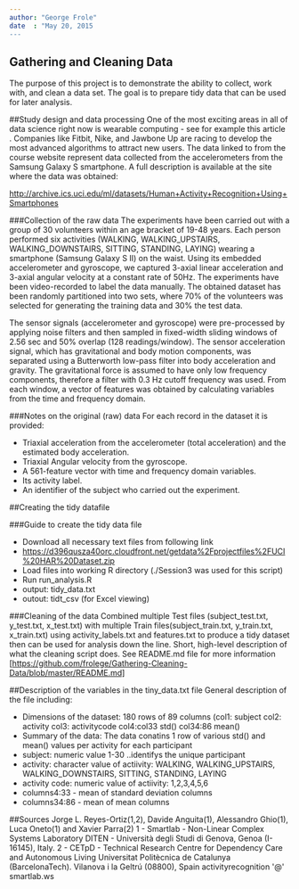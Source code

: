 ```yaml
---
author: "George Frole"
date  : "May 20, 2015
---
```

 
## Gathering and Cleaning Data
The purpose of this project is to demonstrate the ability to collect, work with, and clean a data set. The goal is to prepare tidy data that can be used for later analysis.
 
##Study design and data processing
One of the most exciting areas in all of data science right now is wearable computing - see for example this article . Companies like Fitbit, Nike, and Jawbone Up are racing to develop the most advanced algorithms to attract new users. The data linked to from the course website represent data collected from the accelerometers from the Samsung Galaxy S smartphone. A full description is available at the site where the data was obtained: 

http://archive.ics.uci.edu/ml/datasets/Human+Activity+Recognition+Using+Smartphones 
 
###Collection of the raw data
The experiments have been carried out with a group of 30 volunteers within an age bracket of 19-48 years. Each person performed six activities (WALKING, WALKING_UPSTAIRS, WALKING_DOWNSTAIRS, SITTING, STANDING, LAYING) wearing a smartphone (Samsung Galaxy S II) on the waist. Using its embedded accelerometer and gyroscope, we captured 3-axial linear acceleration and 3-axial angular velocity at a constant rate of 50Hz. The experiments have been video-recorded to label the data manually. The obtained dataset has been randomly partitioned into two sets, where 70% of the volunteers was selected for generating the training data and 30% the test data. 

The sensor signals (accelerometer and gyroscope) were pre-processed by applying noise filters and then sampled in fixed-width sliding windows of 2.56 sec and 50% overlap (128 readings/window). The sensor acceleration signal, which has gravitational and body motion components, was separated using a Butterworth low-pass filter into body acceleration and gravity. The gravitational force is assumed to have only low frequency components, therefore a filter with 0.3 Hz cutoff frequency was used. From each window, a vector of features was obtained by calculating variables from the time and frequency domain.
 
###Notes on the original (raw) data 
For each record in the dataset it is provided: 
- Triaxial acceleration from the accelerometer (total acceleration) and the estimated body acceleration. 
- Triaxial Angular velocity from the gyroscope. 
- A 561-feature vector with time and frequency domain variables. 
- Its activity label. 
- An identifier of the subject who carried out the experiment.

 
##Creating the tidy datafile
 
###Guide to create the tidy data file
 - Download all necessary text files from following link
 -    https://d396qusza40orc.cloudfront.net/getdata%2Fprojectfiles%2FUCI%20HAR%20Dataset.zip
 - Load files into working R directory (./Session3 was used for this script)
 - Run run_analysis.R
 - output: tidy_data.txt
 - outout: tidt_csv (for Excel viewing)
 
 
###Cleaning of the data
Combined multiple Test files (subject_test.txt, y_test.txt, x_test.txt) with multiple Train files(subject_train.txt, y_train.txt, x_train.txt) using activity_labels.txt and features.txt to produce a tidy dataset then can be used for
analysis down the line.
Short, high-level description of what the cleaning script does. See README.md file for more information [https://github.com/frolege/Gathering-Cleaning-Data/blob/master/README.md]
 
##Description of the variables in the tiny_data.txt file
General description of the file including:
 - Dimensions of the dataset: 180 rows of 89 columns (col1: subject col2: activity col3: activitycode col4:col33 std() col34:86 mean()
 - Summary of the data: The data conatins 1 row of various std() and mean() values per activity for each participant
 - subject: numeric value 1-30 ..identifys the unique participant
 - activity: character value of actiivity: WALKING, WALKING_UPSTAIRS, WALKING_DOWNSTAIRS, SITTING, STANDING, LAYING
 - activity code: numeric value of actiivity: 1,2,3,4,5,6
 - columns4:33 - mean of standard deviation columns
 - columns34:86 - mean of mean columns



##Sources
Jorge L. Reyes-Ortiz(1,2), Davide Anguita(1), Alessandro Ghio(1), Luca Oneto(1) and Xavier Parra(2)
1 - Smartlab - Non-Linear Complex Systems Laboratory
DITEN - Università degli Studi di Genova, Genoa (I-16145), Italy. 
2 - CETpD - Technical Research Centre for Dependency Care and Autonomous Living
Universitat Politècnica de Catalunya (BarcelonaTech). Vilanova i la Geltrú (08800), Spain
activityrecognition '@' smartlab.ws
 

